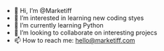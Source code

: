 - 👋 Hi, I’m @Marketiff
- 👀 I’m interested in learning new coding styes
- 🌱 I’m currently learning Python
- 💞️ I’m looking to collaborate on interesting projecs
- 📫 How to reach me: hello@marketiff.com

<!---
Marketiff/Marketiff is a ✨ special ✨ repository because its `README.md` (this file) appears on your GitHub profile.
You can click the Preview link to take a look at your changes.
--->
